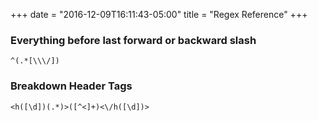 +++
date = "2016-12-09T16:11:43-05:00"
title = "Regex Reference"
+++

### Everything before last forward or backward slash
```regex
^(.*[\\\/])
```
### Breakdown Header Tags
```regex
<h([\d])(.*)>([^<]+)<\/h([\d])>
```